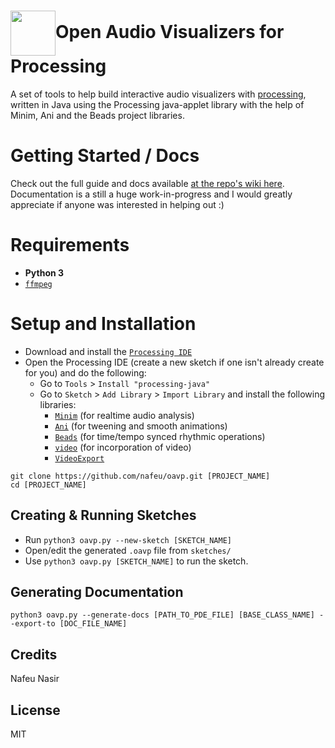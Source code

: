 <h1><img src="http://phrakture.com/images/github/oavp-icon-updated.png" width="72" height="72" valign="middle"/>Open Audio Visualizers for Processing</h1>

A set of tools to help build interactive audio visualizers with [processing](https://processing.org), written in Java using the Processing java-applet library with the help of Minim, Ani and the Beads project libraries.

# Getting Started / Docs

Check out the full guide and docs available [at the repo's wiki here](https://github.com/nafeu/oavp/wiki). Documentation is a still a huge work-in-progress and I would greatly appreciate if anyone was interested in helping out :)

# Requirements

- **Python 3**
- [`ffmpeg`](https://evermeet.cx/ffmpeg/)

# Setup and Installation

- Download and install the [`Processing IDE`](https://processing.org/download/)
- Open the Processing IDE (create a new sketch if one isn't already create for you) and do the following:
  - Go to `Tools` > `Install "processing-java"`
  - Go to `Sketch` > `Add Library` > `Import Library` and install the following libraries:
    - [`Minim`](https://github.com/ddf/Minim) (for realtime audio analysis)
    - [`Ani`](https://github.com/b-g/Ani) (for tweening and smooth animations)
    - [`Beads`](https://github.com/orsjb/beads) (for time/tempo synced rhythmic operations)
    - [`video`](https://github.com/processing/processing-video) (for incorporation of video)
    - [`VideoExport`](https://funprogramming.org/VideoExport-for-Processing/)

```
git clone https://github.com/nafeu/oavp.git [PROJECT_NAME]
cd [PROJECT_NAME]
```

## Creating & Running Sketches

- Run `python3 oavp.py --new-sketch [SKETCH_NAME]`
- Open/edit the generated `.oavp` file from `sketches/`
- Use `python3 oavp.py [SKETCH_NAME]` to run the sketch.

## Generating Documentation

```
python3 oavp.py --generate-docs [PATH_TO_PDE_FILE] [BASE_CLASS_NAME] --export-to [DOC_FILE_NAME]
```

## Credits

Nafeu Nasir

## License

MIT
